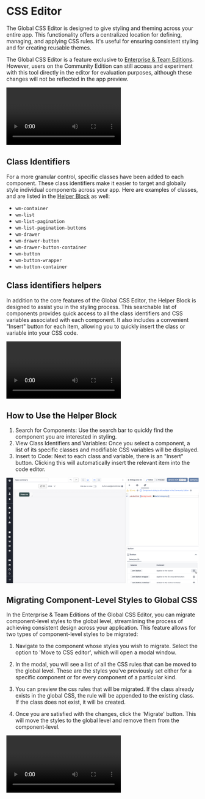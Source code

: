 # CSS Editor

The Global CSS Editor is designed to give styling and theming across your entire app. This functionality offers a centralized location for defining, managing, and applying CSS rules. It's useful for ensuring consistent styling and for creating reusable themes.

The Global CSS Editor is a feature exclusive to [Enterprise & Team Editions](../7_plans_details/index.mdx). However, users on the Community Edition can still access and experiment with this tool directly in the editor for evaluation purposes, although these changes will not be reflected in the app preview.

<video
  className="border-2 rounded-xl object-cover w-full h-full dark:border-gray-800"
  autoPlay
  controls
  src="/videos/global-css.mp4"
/>

## Class Identifiers

For a more granular control, specific classes have been added to each component. These class identifiers make it easier to target and globally style individual components across your app. Here are examples of classes, and are listed in the [Helper Block](#class-identifiers-helpers) as well:

- `wm-container`
- `wm-list`
- `wm-list-pagination`
- `wm-list-pagination-buttons`
- `wm-drawer`
- `wm-drawer-button`
- `wm-drawer-button-container`
- `wm-button`
- `wm-button-wrapper`
- `wm-button-container`

## Class identifiers helpers

In addition to the core features of the Global CSS Editor, the Helper Block is designed to assist you in the styling process. This searchable list of components provides quick access to all the class identifiers and CSS variables associated with each component. It also includes a convenient "Insert" button for each item, allowing you to quickly insert the class or variable into your CSS code.

<video
  className="border-2 rounded-xl object-cover w-full h-full dark:border-gray-800"
  controls
  src="/videos/css-helper-box.mp4"
/>

## How to Use the Helper Block

1. Search for Components: Use the search bar to quickly find the component you are interested in styling.
2. View Class Identifiers and Variables: Once you select a component, a list of its specific classes and modifiable CSS variables will be displayed.
3. Insert to Code: Next to each class and variable, there is an "Insert" button. Clicking this will automatically insert the relevant item into the code editor.

![Use helper](./use_helper.png 'Use helper')

## Migrating Component-Level Styles to Global CSS

In the Enterprise & Team Editions of the Global CSS Editor, you can migrate component-level styles to the global level, streamlining the process of achieving consistent design across your application. This feature allows for two types of component-level styles to be migrated:

1. Navigate to the component whose styles you wish to migrate. Select the option to 'Move to CSS editor', which will open a modal window.

2. In the modal, you will see a list of all the CSS rules that can be moved to the global level. These are the styles you've previously set either for a specific component or for every component of a particular kind.

3. You can preview the css rules that will be migrated. If the class already exists in the global CSS, the rule will be appended to the existing class. If the class does not exist, it will be created.

4. Once you are satisfied with the changes, click the 'Migrate' button. This will move the styles to the global level and remove them from the component-level.

<video
  className="border-2 rounded-xl object-cover w-full h-full dark:border-gray-800"
  controls
  src="/videos/css-migration.mp4"
/>
